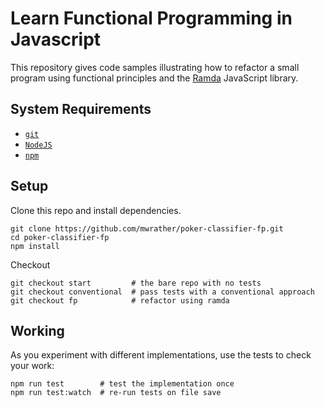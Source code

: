 # Learn Functional Programming in Javascript

This repository gives code samples illustrating how to refactor a small program using functional principles and the [Ramda](https://ramdajs.com/) JavaScript library.

## System Requirements

- [`git`](https://git-scm.com/)
- [`NodeJS`](https://nodejs.org/)
- [`npm`](https://npmjs.com/)

## Setup

Clone this repo and install dependencies.

```shell
git clone https://github.com/mwrather/poker-classifier-fp.git
cd poker-classifier-fp
npm install
```

Checkout

```shell
git checkout start         # the bare repo with no tests
git checkout conventional  # pass tests with a conventional approach
git checkout fp            # refactor using ramda
```

## Working

As you experiment with different implementations, use the tests to check your work:

```shell
npm run test        # test the implementation once
npm run test:watch  # re-run tests on file save
```
